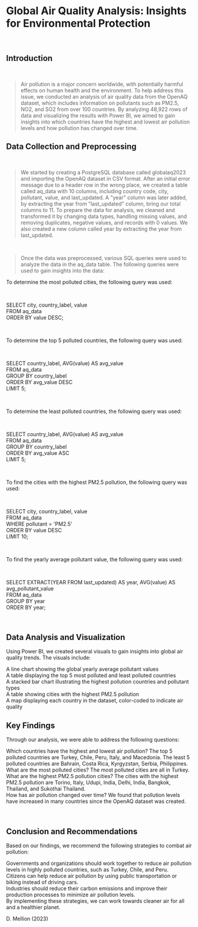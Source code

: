 # Global Air Quality Analysis: Insights for Environmental Protection

<br>

## Introduction

<br>

> Air pollution is a major concern worldwide, with potentially harmful effects on human health and the environment. To help address this issue, we conducted an analysis of air quality data from the OpenAQ dataset, which includes information on pollutants such as PM2.5, NO2, and SO2 from over 100 countries. By analyzing 48,922 rows of data and visualizing the results with Power BI, we aimed to gain insights into which countries have the highest and lowest air pollution levels and how pollution has changed over time.


## Data Collection and Preprocessing

<br>

> We started by creating a PostgreSQL database called globalaq2023 and importing the OpenAQ dataset in CSV format. After an initial error message due to a header row in the wrong place, we created a table called aq_data with 10 columns, including country code, city, pollutant, value, and last_updated. A "year" column was later added, by extracting the year from "last_updated" column, bring our total columns to 11. To prepare the data for analysis, we cleaned and transformed it by changing data types, handling missing values, and removing duplicates, negative values, and records with 0 values. We also created a new column called year by extracting the year from last_updated.

<br>

> Once the data was preprocessed, various SQL queries were used to analyze the data in the aq_data table. The following queries were used to gain insights into the data:

To determine the most polluted cities, the following query was used:

<br>

SELECT city, country_label, value
<br>
FROM aq_data
<br>
ORDER BY value DESC;

<br>

To determine the top 5 polluted countries, the following query was used:

<br>

SELECT country_label, AVG(value) AS avg_value
<br>
FROM aq_data
<br>
GROUP BY country_label
<br>
ORDER BY avg_value DESC
<br>
LIMIT 5;

<br>

To determine the least polluted countries, the following query was used:

<br>

SELECT country_label, AVG(value) AS avg_value
<br>
FROM aq_data
<br>
GROUP BY country_label
<br>
ORDER BY avg_value ASC
<br>
LIMIT 5;

<br>

To find the cities with the highest PM2.5 pollution, the following query was used:

<br>

SELECT city, country_label, value
<br>
FROM aq_data
<br>
WHERE pollutant = 'PM2.5'
<br>
ORDER BY value DESC
<br>
LIMIT 10;

<br>

To find the yearly average pollutant value, the following query was used:

<br>

SELECT EXTRACT(YEAR FROM last_updated) AS year, AVG(value) AS avg_pollutant_value
<br>
FROM aq_data
<br>
GROUP BY year
<br>
ORDER BY year;

<br>

## Data Analysis and Visualization
Using Power BI, we created several visuals to gain insights into global air quality trends. The visuals include:

A line chart showing the global yearly average pollutant values
<br>
A table displaying the top 5 most polluted and least polluted countries
<br>
A stacked bar chart illustrating the highest pollution countries and pollutant types
<br>
A table showing cities with the highest PM2.5 pollution
<br>
A map displaying each country in the dataset, color-coded to indicate air quality
<br>

## Key Findings
Through our analysis, we were able to address the following questions:

Which countries have the highest and lowest air pollution? The top 5 polluted countries are Turkey, Chile, Peru, Italy, and Macedonia. The least 5 polluted countries are Bahrain, Costa Rica, Kyrgyzstan, Serbia, Philippines.
<br>
What are the most polluted cities? The most polluted cities are all in Turkey.
<br>
What are the highest PM2.5 pollution cities? The cities with the highest PM2.5 pollution are Torino, Italy, Udupi, India, Delhi, India, Bangkok, Thailand, and Sukothai Thailand.
<br>
How has air pollution changed over time? We found that pollution levels have increased in many countries since the OpenAQ dataset was created.

<br>

## Conclusion and Recommendations
Based on our findings, we recommend the following strategies to combat air pollution:
<br>

Governments and organizations should work together to reduce air pollution levels in highly polluted countries, such as Turkey, Chile, and Peru.
<br>
Citizens can help reduce air pollution by using public transportation or biking instead of driving cars.
<br>
Industries should reduce their carbon emissions and improve their production processes to minimize air pollution levels.
<br>
By implementing these strategies, we can work towards cleaner air for all and a healthier planet.
<br>

D. Mellion (2023)
